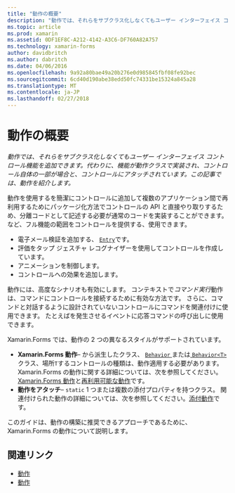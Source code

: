 ```yaml
---
title: "動作の概要"
description: "動作では、それらをサブクラス化しなくてもユーザー インターフェイス コントロール機能を追加できます。 代わりに、機能が動作クラスで実装され、コントロール自体の一部が場合と、コントロールにアタッチされています。 この記事では、動作を紹介します。"
ms.topic: article
ms.prod: xamarin
ms.assetid: 0DF1EF8C-A212-4142-A3C6-DF760A82A757
ms.technology: xamarin-forms
author: davidbritch
ms.author: dabritch
ms.date: 04/06/2016
ms.openlocfilehash: 9a92a80bae49a20b276e0d985845fbf08fe92bec
ms.sourcegitcommit: 6cd40d190abe38edd50fc74331be15324a845a28
ms.translationtype: MT
ms.contentlocale: ja-JP
ms.lasthandoff: 02/27/2018
---
```

# <a name="introduction-to-behaviors"></a>動作の概要

_動作では、それらをサブクラス化しなくてもユーザー インターフェイス コントロール機能を追加できます。代わりに、機能が動作クラスで実装され、コントロール自体の一部が場合と、コントロールにアタッチされています。この記事では、動作を紹介します。_

動作を使用するを簡潔にコントロールに追加して複数のアプリケーション間で再利用するためにパッケージ化方法でコントロールの API と直接やり取りするため、分離コードとして記述する必要が通常のコードを実装することができます。 など、フル機能の範囲をコントロールを提供する、使用できます。

- 電子メール検証を追加する、 [ `Entry`](https://developer.xamarin.com/api/type/Xamarin.Forms.Entry/)です。
- 評価をタップ ジェスチャ レコグナイザーを使用してコントロールを作成しています。
- アニメーションを制御します。
- コントロールへの効果を追加します。

動作には、高度なシナリオも有効にします。 コンテキストで*コマンド実行*動作は、コマンドにコントロールを接続するために有効な方法です。 さらに、コマンドと対話するように設計されていないコントロールにコマンドを関連付けに使用できます。 たとえばを発生させるイベントに応答コマンドの呼び出しに使用できます。

Xamarin.Forms では、動作の 2 つの異なるスタイルがサポートされています。

- **Xamarin.Forms 動作**– から派生したクラス、 [ `Behavior` ](https://developer.xamarin.com/api/type/Xamarin.Forms.Behavior/)または[ `Behavior<T>` ](https://developer.xamarin.com/api/type/Xamarin.Forms.Behavior%3CT%3E/)クラス、場所`T`するコントロールの種類は、動作適用する必要があります。 Xamarin.Forms の動作に関する詳細については、次を参照してください。 [Xamarin.Forms 動作](~/xamarin-forms/app-fundamentals/behaviors/creating.md)と[再利用可能な動作](~/xamarin-forms/app-fundamentals/behaviors/reusable/index.md)です。
- **動作をアタッチ**– `static` 1 つまたは複数の添付プロパティを持つクラス。 関連付けられた動作の詳細については、次を参照してください。[添付動作](~/xamarin-forms/app-fundamentals/behaviors/attached.md)です。

このガイドは、動作の構築に推奨できるアプローチであるために、Xamarin.Forms の動作について説明します。



## <a name="related-links"></a>関連リンク

- [動作](https://developer.xamarin.com/api/type/Xamarin.Forms.Behavior/)
- [動作<T>](https://developer.xamarin.com/api/type/Xamarin.Forms.Behavior%3CT%3E/)
